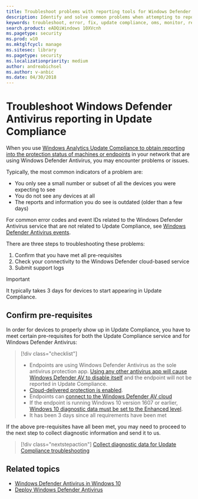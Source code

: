 ```yaml
---
title: Troubleshoot problems with reporting tools for Windows Defender AV
description: Identify and solve common problems when attempting to report in Windows Defender AV protection status in Update Compliance
keywords: troubleshoot, error, fix, update compliance, oms, monitor, report, windows defender av
search.product: eADQiWindows 10XVcnh
ms.pagetype: security
ms.prod: w10
ms.mktglfcycl: manage
ms.sitesec: library
ms.pagetype: security
ms.localizationpriority: medium
author: andreabichsel
ms.author: v-anbic
ms.date: 04/30/2018
---
```


# Troubleshoot Windows Defender Antivirus reporting in Update Compliance

When you use [Windows Analytics Update Compliance to obtain reporting into the protection status of machines or endpoints](/windows/deployment/update/update-compliance-using#wdav-assessment) in your network that are using Windows Defender Antivirus, you may encounter problems or issues.

Typically, the most common indicators of a problem are:
- You only see a small number or subset of all the devices you were expecting to see
- You do not see any devices at all
- The reports and information you do see is outdated (older than a few days)

For common error codes and event IDs related to the Windows Defender Antivirus service that are not related to Update Compliance, see [Windows Defender Antivirus events](troubleshoot-windows-defender-antivirus.md). 

There are three steps to troubleshooting these problems:

1. Confirm that you have met all pre-requisites
2. Check your connectivity to the Windows Defender cloud-based service
3. Submit support logs

>[!IMPORTANT]
>It typically takes 3 days for devices to start appearing in Update Compliance.


## Confirm pre-requisites

In order for devices to properly show up in Update Compliance, you have to meet certain pre-requisites for both the Update Compliance service and for Windows Defender Antivirus:

>[!div class="checklist"]
>- Endpoints are using Windows Defender Antivirus as the sole antivirus protection app. [Using any other antivirus app will cause Windows Defender AV to disable itself](windows-defender-antivirus-compatibility.md) and the endpoint will not be reported in Update Compliance.
> - [Cloud-delivered protection is enabled](enable-cloud-protection-windows-defender-antivirus.md).
> - Endpoints can [connect to the Windows Defender AV cloud](configure-network-connections-windows-defender-antivirus.md#validate-connections-between-your-network-and-the-cloud)
> - If the endpoint is running Windows 10 version 1607 or earlier, [Windows 10 diagnostic data must be set to the Enhanced level](https://docs.microsoft.com/en-us/windows/configuration/configure-windows-diagnostic-data-in-your-organization#enhanced-level).
> - It has been 3 days since all requirements have been met

If the above pre-requisites have all been met, you may need to proceed to the next step to collect diagnostic information and send it to us.

> [!div class="nextstepaction"]
> [Collect diagnostic data for Update Compliance troubleshooting](collect-diagnostic-data-update-compliance.md)






## Related topics

- [Windows Defender Antivirus in Windows 10](windows-defender-antivirus-in-windows-10.md)
- [Deploy Windows Defender Antivirus](deploy-manage-report-windows-defender-antivirus.md)
